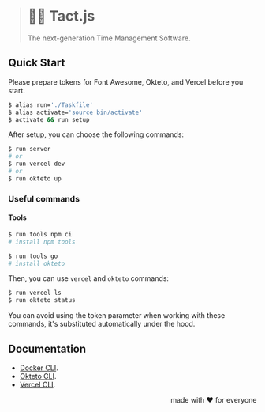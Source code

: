 > # 🏃‍♂️ Tact.js
>
> The next-generation Time Management Software.

## Quick Start

Please prepare tokens for Font Awesome, Okteto, and Vercel before you start.

```bash
$ alias run='./Taskfile'
$ alias activate='source bin/activate'
$ activate && run setup
```

After setup, you can choose the following commands:

```bash
$ run server
# or
$ run vercel dev
# or
$ run okteto up
```

### Useful commands

#### Tools

```bash
$ run tools npm ci
# install npm tools

$ run tools go
# install okteto
```

Then, you can use `vercel` and `okteto` commands:

```bash
$ run vercel ls
$ run okteto status
```

You can avoid using the token parameter when working with these commands,
it's substituted automatically under the hood.

## Documentation

- [Docker CLI](https://docs.docker.com/engine/reference/commandline/cli/).
- [Okteto CLI](https://www.okteto.com/docs/cloud/okteto-cli/).
- [Vercel CLI](https://vercel.com/docs/cli).

<p align="right">made with ❤️ for everyone</p>
